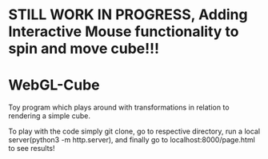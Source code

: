 # STILL WORK IN PROGRESS, Adding Interactive Mouse functionality to spin and move cube!!!

# WebGL-Cube
Toy program which plays around with transformations in relation to rendering a simple cube.

To play with the code simply git clone, go to respective directory, run a local server(python3 -m http.server),
and finally go to localhost:8000/page.html to see results!
